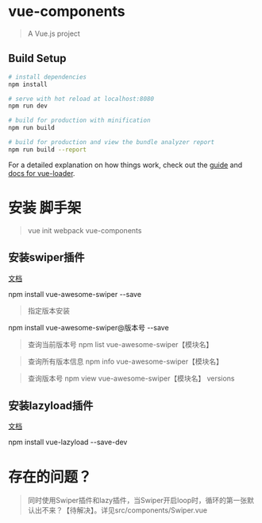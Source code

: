 # vue-components

> A Vue.js project

## Build Setup

``` bash
# install dependencies
npm install

# serve with hot reload at localhost:8080
npm run dev

# build for production with minification
npm run build

# build for production and view the bundle analyzer report
npm run build --report
```

For a detailed explanation on how things work, check out the [guide](http://vuejs-templates.github.io/webpack/) and [docs for vue-loader](http://vuejs.github.io/vue-loader).

# 安装 脚手架

> vue init webpack vue-components


## 安装swiper插件
[文档](https://www.npmjs.com/package/vue-awesome-swiper)


npm install vue-awesome-swiper --save

>指定版本安装

npm install vue-awesome-swiper@版本号 --save


>查询当前版本号
npm list vue-awesome-swiper【模块名】

>查询所有版本信息
npm info vue-awesome-swiper【模块名】

>查询版本号
npm view vue-awesome-swiper【模块名】  versions


## 安装lazyload插件
[文档](https://github.com/hilongjw/vue-lazyload)

npm install vue-lazyload --save-dev



# 存在的问题？

> 同时使用Swiper插件和lazy插件，当Swiper开启loop时，循环的第一张默认出不来？【待解决】。详见src/components/Swiper.vue
